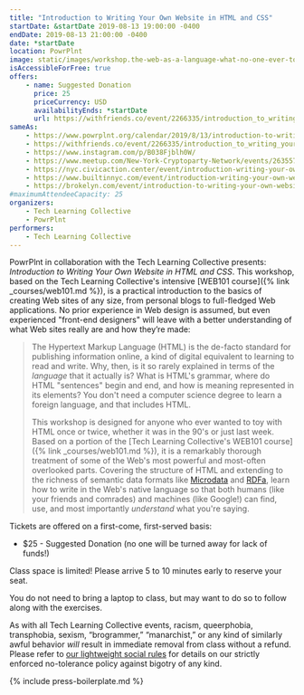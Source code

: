 ```yaml
---
title: "Introduction to Writing Your Own Website in HTML and CSS"
startDate: &startDate 2019-08-13 19:00:00 -0400
endDate: 2019-08-13 21:00:00 -0400
date: *startDate
location: PowrPlnt
image: static/images/workshop.the-web-as-a-language-what-no-one-ever-told-you-about-html-that-you-didnt-know-to-ask.rectangle.png
isAccessibleForFree: true
offers:
    - name: Suggested Donation
      price: 25
      priceCurrency: USD
      availabilityEnds: *startDate
      url: https://withfriends.co/event/2266335/introduction_to_writing_your_own_website_with_html_and_css
sameAs:
    - https://www.powrplnt.org/calendar/2019/8/13/introduction-to-writing-your-own-website-with-html-and-css
    - https://withfriends.co/event/2266335/introduction_to_writing_your_own_website_with_html_and_css
    - https://www.instagram.com/p/B038Fjblh0W/
    - https://www.meetup.com/New-York-Cryptoparty-Network/events/263557273/
    - https://nyc.civicaction.center/event/introduction-writing-your-own-website-html-and-css
    - https://www.builtinnyc.com/event/introduction-writing-your-own-website-html-and-css/57459
    - https://brokelyn.com/event/introduction-to-writing-your-own-website-in-html-and-css/
#maximumAttendeeCapacity: 25
organizers:
    - Tech Learning Collective
    - PowrPlnt
performers:
    - Tech Learning Collective
---
```


PowrPlnt in collaboration with the Tech Learning Collective presents: *Introduction to Writing Your Own Website in HTML and CSS*. This workshop, based on the Tech Learning Collective's intensive [WEB101 course]({% link _courses/web101.md %}), is a practical introduction to the basics of creating Web sites of any size, from personal blogs to full-fledged Web applications. No prior experience in Web design is assumed, but even experienced "front-end designers" will leave with a better understanding of what Web sites really are and how they&rsquo;re made:

> The Hypertext Markup Language (HTML) is the de-facto standard for publishing information online, a kind of digital equivalent to learning to read and write. Why, then, is it so rarely explained in terms of the *language* that it actually is? What is HTML's grammar, where do HTML "sentences" begin and end, and how is meaning represented in its elements? You don't need a computer science degree to learn a foreign language, and that includes HTML.
>
> This workshop is designed for anyone who ever wanted to toy with HTML once or twice, whether it was in the 90's or just last week. Based on a portion of the [Tech Learning Collective's WEB101 course]({% link _courses/web101.md %}), it is a remarkably thorough treatment of some of the Web's most powerful and most-often overlooked parts. Covering the structure of HTML and extending to the richness of semantic data formats like [Microdata](https://en.wikipedia.org/wiki/Microdata_%28HTML%29) and [RDFa](https://en.wikipedia.org/wiki/RDFa), learn how to write in the Web's native language so that both humans (like your friends and comrades) and machines (like Google!) can find, use, and most importantly *understand* what you're saying.

Tickets are offered on a first-come, first-served basis:

* $25 - Suggested Donation (no one will be turned away for lack of funds!)

Class space is limited! Please arrive 5 to 10 minutes early to reserve your seat.

You do not need to bring a laptop to class, but may want to do so to follow along with the exercises.

As with all Tech Learning Collective events, racism, queerphobia, transphobia, sexism, “brogrammer,” “manarchist,” or any kind of similarly awful behavior *will* result in immediate removal from class without a refund. Please refer to [our lightweight social rules](https://github.com/AnarchoTechNYC/meta/wiki/Social-rules) for details on our strictly enforced no-tolerance policy against bigotry of any kind.

{% include press-boilerplate.md %}
